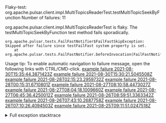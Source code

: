         
Flaky-test: org.apache.pulsar.client.impl.MultiTopicsReaderTest.testMultiTopicSeekByFunction
Number of failures: 11

org.apache.pulsar.client.impl.MultiTopicsReaderTest is flaky. The testMultiTopicSeekByFunction test method fails sporadically.

```
org.apache.pulsar.tests.FailFastNotifier$FailFastSkipException: Skipped after failure since testFailFast system property is set.
	at org.apache.pulsar.tests.FailFastNotifier.beforeInvocation(FailFastNotifier.java:88)

```

Usage tip: To enable automatic navigation to failure message, open the following links with CTRL/CMD-click.
[example failure 2021-08-30T15:35:44.3871423Z](https://github.com/apache/pulsar/runs/3463119398?check_suite_focus=true#step:9:4243)
[example failure 2021-08-30T15:30:21.5045508Z](https://github.com/apache/pulsar/runs/3463119398?check_suite_focus=true#step:9:1857)
[example failure 2021-08-28T02:15:23.2959732Z](https://github.com/apache/pulsar/runs/3448473880?check_suite_focus=true#step:9:3240)
[example failure 2021-08-28T00:15:31.6710801Z](https://github.com/apache/pulsar/runs/3447917315?check_suite_focus=true#step:9:2608)
[example failure 2021-08-27T08:10:58.4473027Z](https://github.com/apache/pulsar/runs/3440980370?check_suite_focus=true#step:9:3307)
[example failure 2021-08-27T08:04:18.1009660Z](https://github.com/apache/pulsar/runs/3440855241?check_suite_focus=true#step:9:3232)
[example failure 2021-08-27T06:45:36.4250012Z](https://github.com/apache/pulsar/runs/3440411158?check_suite_focus=true#step:9:3233)
[example failure 2021-08-26T08:59:51.3363342Z](https://github.com/apache/pulsar/runs/3430539961?check_suite_focus=true#step:9:3942)
[example failure 2021-08-26T07:43:10.2687758Z](https://github.com/apache/pulsar/runs/3429972501?check_suite_focus=true#step:9:1864)
[example failure 2021-08-26T07:10:26.4094503Z](https://github.com/apache/pulsar/runs/3429892136?check_suite_focus=true#step:9:3294)
[example failure 2021-08-25T09:11:51.0247518Z](https://github.com/apache/pulsar/runs/3420085427?check_suite_focus=true#step:10:3198)


<details>
<summary>Full exception stacktrace</summary>
<code><pre>
org.apache.pulsar.tests.FailFastNotifier$FailFastSkipException: Skipped after failure since testFailFast system property is set.
	at org.apache.pulsar.tests.FailFastNotifier.beforeInvocation(FailFastNotifier.java:88)

</pre></code>
</details>

